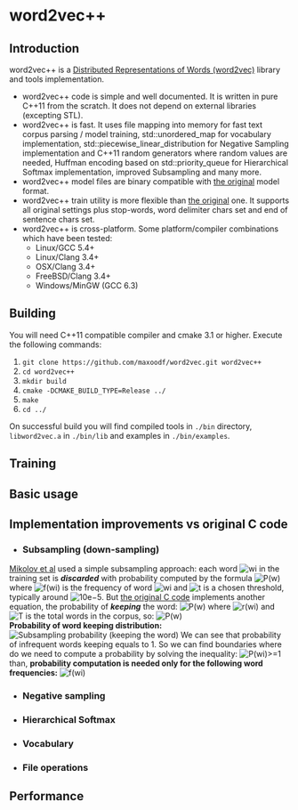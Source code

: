 # word2vec++

## Introduction
word2vec++ is a [Distributed Representations of Words (word2vec)](https://arxiv.org/pdf/1310.4546.pdf) library and tools implementation.
- word2vec++ code is simple and well documented. It is written in pure C++11 from the scratch. It does not depend on external libraries (excepting STL).
- word2vec++ is fast. It uses file mapping into memory for fast text corpus parsing / model training, std::unordered_map for vocabulary implementation, std::piecewise_linear_distribution for Negative Sampling implementation and C++11 random generators where random values are needed, Huffman encoding based on std::priority_queue for Hierarchical Softmax implementation, improved Subsampling and many more.
- word2vec++ model files are binary compatible with [the original](https://github.com/svn2github/word2vec) model format.
- word2vec++ train utility is more flexible than [the original](https://github.com/svn2github/word2vec) one. It supports all original settings plus stop-words, word delimiter chars set and end of sentence chars set.
- word2vec++ is cross-platform. Some platform/compiler combinations which have been tested:
  - Linux/GCC 5.4+
  - Linux/Clang 3.4+
  - OSX/Clang 3.4+
  - FreeBSD/Clang 3.4+
  - Windows/MinGW (GCC 6.3)

## Building
You will need C++11 compatible compiler and cmake 3.1 or higher.
Execute the following commands:
1. `git clone https://github.com/maxoodf/word2vec.git word2vec++`
2. `cd word2vec++`
3. `mkdir build`
4. `cmake -DCMAKE_BUILD_TYPE=Release ../`
5. `make`
6. `cd ../`

On successful build you will find compiled tools in `./bin` directory, `libword2vec.a` in `./bin/lib` and examples in `./bin/examples`.

## Training

## Basic usage

## Implementation improvements vs original C code
- ### Subsampling (down-sampling)
[Mikolov et al](https://arxiv.org/pdf/1310.4546.pdf) used a simple subsampling approach: each word ![wi](https://www.dropbox.com/s/is6askf96sj3lhs/f9.png?raw=1) in the training set is ***discarded*** with probability computed by the formula  ![P(w)](https://www.dropbox.com/s/ms8g7zz8ink2krm/f1.png?raw=1) where ![f(wi)](https://www.dropbox.com/s/mjnohff0ewdyb78/f8.png?raw=1) is the frequency of word ![wi](https://www.dropbox.com/s/is6askf96sj3lhs/f9.png?raw=1) and ![t](https://www.dropbox.com/s/2pkwgism8101n3a/f10.png?raw=1) is a chosen threshold, typically around ![10e−5](https://www.dropbox.com/s/ugsghly2s3k4t9s/f11.png?raw=1).
But [the original C code](https://github.com/svn2github/word2vec) implements another equation, the probability of ***keeping*** the word: ![P(w)](https://www.dropbox.com/s/z1umpdl9h6qe559/f2.png?raw=1) where ![r(wi)](https://www.dropbox.com/s/sm6ag6nx6wq44oc/f3.png?raw=1) and ![T](https://www.dropbox.com/s/8jg6t3rvtjvqbis/f12.png?raw=1) is the total words in the corpus, so: ![P(w)](https://www.dropbox.com/s/sshui81t3q6xi28/f4.png?raw=1)  
**Probability of word keeping distribution:**
![Subsampling probability (keeping the word)](https://www.dropbox.com/s/fgjduwpjkvzi3a3/g1.png?raw=1)
We can see that probability of infrequent words keeping equals to 1. So we can find boundaries where do we need to compute a probability by solving the inequality: ![P(wi)>=1](https://www.dropbox.com/s/ghegeqzuo1ls7pq/f6.png?raw=1) than,
**probability computation is needed only for the following word frequencies:** ![f(wi)](https://www.dropbox.com/s/b5slcxb4fihh509/f7.png?raw=1)
- ### Negative sampling

- ### Hierarchical Softmax

- ### Vocabulary

- ### File operations

## Performance
